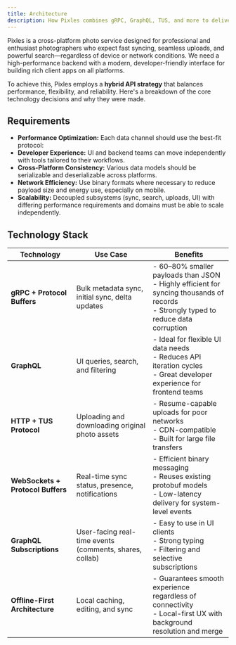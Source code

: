 ```yaml
---
title: Architecture
description: How Pixles combines gRPC, GraphQL, TUS, and more to deliver a high-performance and robust API.
---
```


Pixles is a cross-platform photo service designed for professional and enthusiast photographers who expect fast syncing, seamless uploads, and powerful search—regardless of device or network conditions. We need a high-performance backend with a modern, developer-friendly interface for building rich client apps on all platforms.

To achieve this, Pixles employs a **hybrid API strategy** that balances performance, flexibility, and reliability. Here's a breakdown of the core technology decisions and why they were made.

## Requirements

- **Performance Optimization:** Each data channel should use the best-fit protocol:
- **Developer Experience:** UI and backend teams can move independently with tools tailored to their workflows.
- **Cross-Platform Consistency:** Various data models should be serializable and deserializable across platforms.
- **Network Efficiency:** Use binary formats where necessary to reduce payload size and energy use, especially on mobile.
- **Scalability:** Decoupled subsystems (sync, search, uploads, UI) with differing performance requirements and domains must be able to scale independently.

## Technology Stack

| Technology | Use Case | Benefits |
|------------|----------|----------|
| **gRPC + Protocol Buffers** | Bulk metadata sync, initial sync, delta updates | - 60–80% smaller payloads than JSON<br>- Highly efficient for syncing thousands of records<br>- Strongly typed to reduce data corruption |
| **GraphQL** | UI queries, search, and filtering | - Ideal for flexible UI data needs<br>- Reduces API iteration cycles<br>- Great developer experience for frontend teams |
| **HTTP + TUS Protocol** | Uploading and downloading original photo assets | - Resume-capable uploads for poor networks<br>- CDN-compatible<br>- Built for large file transfers |
| **WebSockets + Protocol Buffers** | Real-time sync status, presence, notifications | - Efficient binary messaging<br>- Reuses existing protobuf models<br>- Low-latency delivery for system-level events |
| **GraphQL Subscriptions** | User-facing real-time events (comments, shares, collab) | - Easy to use in UI clients<br>- Strong typing<br>- Filtering and selective subscriptions |
| **Offline-First Architecture** | Local caching, editing, and sync | - Guarantees smooth experience regardless of connectivity<br>- Local-first UX with background resolution and merge |
